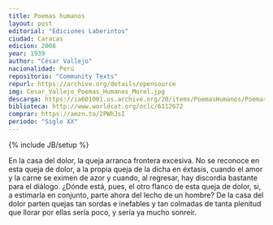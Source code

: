 ```yaml
---
title: Poemas humanos
layout: post
editorial: "Ediciones Laberintos"
ciudad: Caracas
edicion: 2008
year: 1939
author: "César Vallejo"
nacionalidad: Perú
repositorio: "Community Texts"
repurl: https://archive.org/details/opensource
img: Cesar_Vallejo_Poemas_Humanos_Morel.jpg
descarga: https://ia601001.us.archive.org/20/items/PoemasHumanos/Poemas-Humanos.pdf
biblioteca: http://www.worldcat.org/oclc/6112672
comprar: https://amzn.to/2PWhJsI
periodo: "Siglo XX"
---
```

{% include JB/setup %}

  En la casa del dolor, la queja arranca frontera excesiva. No se reconoce en esta queja de dolor, a la propia queja de la dicha en éxtasis, cuando el amor y la carne se eximen de azor y cuando, al regresar, hay discordia bastante para el diálogo.
  ¿Dónde está, pues, el otro flanco de esta queja de dolor, si, a estimarla en conjunto, parte ahora del lecho de un hombre?
  De la casa del dolor parten quejas tan sordas e inefables y tan colmadas de tanta plenitud que llorar por ellas sería poco, y sería ya mucho sonreír.
